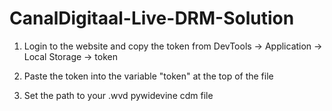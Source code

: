# CanalDigitaal-Live-DRM-Solution

1. Login to the website and copy the token from
   DevTools -> Application -> Local Storage -> token

2. Paste the token into the variable "token" at the top of the file

3. Set the path to your .wvd pywidevine cdm file
